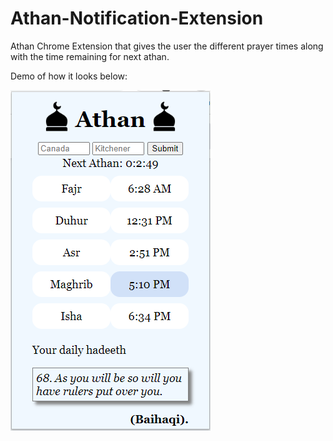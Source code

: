 # Athan-Notification-Extension
Athan Chrome Extension that gives the user the different prayer times along with the time remaining for next athan.

Demo of how it looks below:

![](Demo.png)
